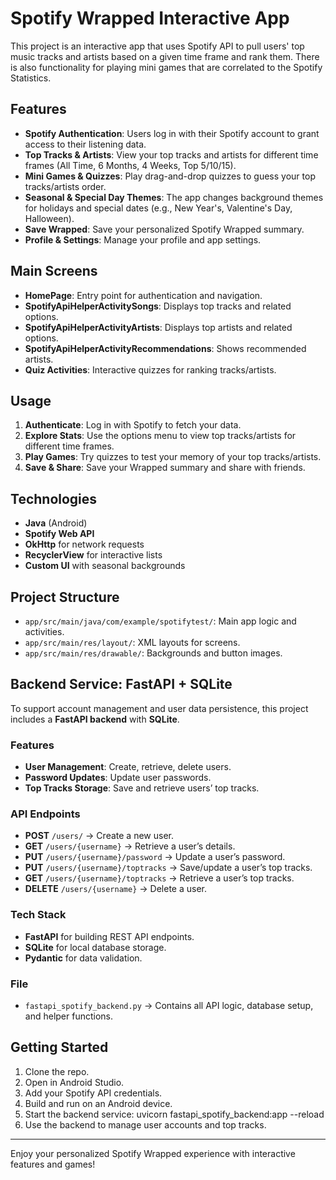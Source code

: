 # Spotify Wrapped Interactive App

This project is an interactive app that uses Spotify API to pull users' top music tracks and artists based on a given time frame and rank them. There is also functionality for playing mini games that are correlated to the Spotify Statistics. 

## Features

- **Spotify Authentication**: Users log in with their Spotify account to grant access to their listening data.
- **Top Tracks & Artists**: View your top tracks and artists for different time frames (All Time, 6 Months, 4 Weeks, Top 5/10/15).
- **Mini Games & Quizzes**: Play drag-and-drop quizzes to guess your top tracks/artists order.
- **Seasonal & Special Day Themes**: The app changes background themes for holidays and special dates (e.g., New Year's, Valentine's Day, Halloween).
- **Save Wrapped**: Save your personalized Spotify Wrapped summary.
- **Profile & Settings**: Manage your profile and app settings.

## Main Screens

- **HomePage**: Entry point for authentication and navigation.
- **SpotifyApiHelperActivitySongs**: Displays top tracks and related options.
- **SpotifyApiHelperActivityArtists**: Displays top artists and related options.
- **SpotifyApiHelperActivityRecommendations**: Shows recommended artists.
- **Quiz Activities**: Interactive quizzes for ranking tracks/artists.

## Usage

1. **Authenticate**: Log in with Spotify to fetch your data.
2. **Explore Stats**: Use the options menu to view top tracks/artists for different time frames.
3. **Play Games**: Try quizzes to test your memory of your top tracks/artists.
4. **Save & Share**: Save your Wrapped summary and share with friends.

## Technologies

- **Java** (Android)
- **Spotify Web API**
- **OkHttp** for network requests
- **RecyclerView** for interactive lists
- **Custom UI** with seasonal backgrounds

## Project Structure

- `app/src/main/java/com/example/spotifytest/`: Main app logic and activities.
- `app/src/main/res/layout/`: XML layouts for screens.
- `app/src/main/res/drawable/`: Backgrounds and button images.

## Backend Service: FastAPI + SQLite

To support account management and user data persistence, this project includes a **FastAPI backend** with **SQLite**.

### Features
- **User Management**: Create, retrieve, delete users.  
- **Password Updates**: Update user passwords.  
- **Top Tracks Storage**: Save and retrieve users’ top tracks.  

### API Endpoints
- **POST** `/users/` → Create a new user.  
- **GET** `/users/{username}` → Retrieve a user’s details.  
- **PUT** `/users/{username}/password` → Update a user’s password.  
- **PUT** `/users/{username}/toptracks` → Save/update a user’s top tracks.  
- **GET** `/users/{username}/toptracks` → Retrieve a user’s top tracks.  
- **DELETE** `/users/{username}` → Delete a user.  

### Tech Stack
- **FastAPI** for building REST API endpoints.  
- **SQLite** for local database storage.  
- **Pydantic** for data validation.  

### File
- `fastapi_spotify_backend.py` → Contains all API logic, database setup, and helper functions.  

## Getting Started

1. Clone the repo.
2. Open in Android Studio.
3. Add your Spotify API credentials.
4. Build and run on an Android device.
5. Start the backend service: uvicorn fastapi_spotify_backend:app --reload
6. Use the backend to manage user accounts and top tracks.

---

Enjoy your personalized Spotify Wrapped experience with interactive features and games!
